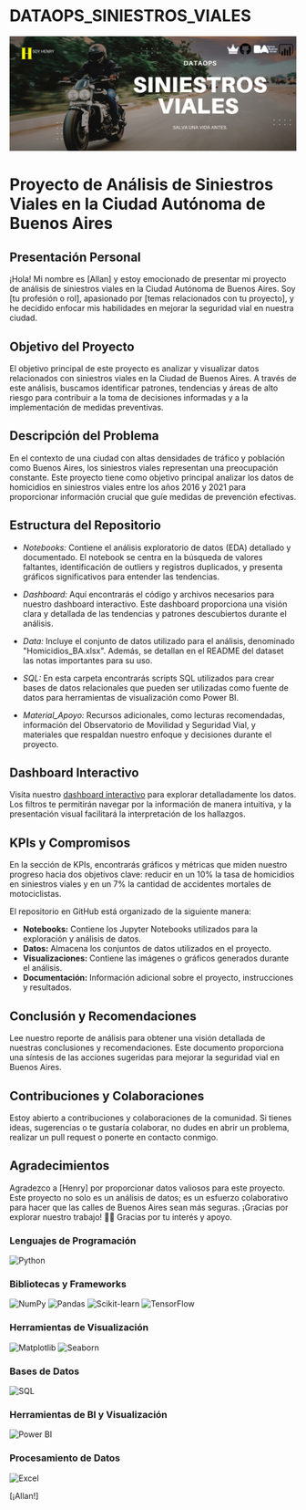 # DATAOPS_SINIESTROS_VIALES

![alt text](<Banner Fenix Ofertas y Descuentos Moderno Azul.png>)

# Proyecto de Análisis de Siniestros Viales en la Ciudad Autónoma de Buenos Aires

## Presentación Personal

¡Hola! Mi nombre es [Allan] y estoy emocionado de presentar mi proyecto de análisis de siniestros viales en la Ciudad Autónoma de Buenos Aires. Soy [tu profesión o rol], apasionado por [temas relacionados con tu proyecto], y he decidido enfocar mis habilidades en mejorar la seguridad vial en nuestra ciudad.

## Objetivo del Proyecto

El objetivo principal de este proyecto es analizar y visualizar datos relacionados con siniestros viales en la Ciudad de Buenos Aires. A través de este análisis, buscamos identificar patrones, tendencias y áreas de alto riesgo para contribuir a la toma de decisiones informadas y a la implementación de medidas preventivas.

## Descripción del Problema

En el contexto de una ciudad con altas densidades de tráfico y población como Buenos Aires, los siniestros viales representan una preocupación constante. Este proyecto tiene como objetivo principal analizar los datos de homicidios en siniestros viales entre los años 2016 y 2021 para proporcionar información crucial que guíe medidas de prevención efectivas.

## Estructura del Repositorio

- *Notebooks:* Contiene el análisis exploratorio de datos (EDA) detallado y documentado. El notebook se centra en la búsqueda de valores faltantes, identificación de outliers y registros duplicados, y presenta gráficos significativos para entender las tendencias.

- *Dashboard:* Aquí encontrarás el código y archivos necesarios para nuestro dashboard interactivo. Este dashboard proporciona una visión clara y detallada de las tendencias y patrones descubiertos durante el análisis.

- *Data:* Incluye el conjunto de datos utilizado para el análisis, denominado "Homicidios_BA.xlsx". Además, se detallan en el README del dataset las notas importantes para su uso.

- *SQL:* En esta carpeta encontrarás scripts SQL utilizados para crear bases de datos relacionales que pueden ser utilizadas como fuente de datos para herramientas de visualización como Power BI.

- *Material_Apoyo:* Recursos adicionales, como lecturas recomendadas, información del Observatorio de Movilidad y Seguridad Vial, y materiales que respaldan nuestro enfoque y decisiones durante el proyecto.

## Dashboard Interactivo

Visita nuestro [dashboard interactivo](enlace-al-dashboard) para explorar detalladamente los datos. Los filtros te permitirán navegar por la información de manera intuitiva, y la presentación visual facilitará la interpretación de los hallazgos.

## KPIs y Compromisos

En la sección de KPIs, encontrarás gráficos y métricas que miden nuestro progreso hacia dos objetivos clave: reducir en un 10% la tasa de homicidios en siniestros viales y en un 7% la cantidad de accidentes mortales de motociclistas.

El repositorio en GitHub está organizado de la siguiente manera:

- **Notebooks:** Contiene los Jupyter Notebooks utilizados para la exploración y análisis de datos.
- **Datos:** Almacena los conjuntos de datos utilizados en el proyecto.
- **Visualizaciones:** Contiene las imágenes o gráficos generados durante el análisis.
- **Documentación:** Información adicional sobre el proyecto, instrucciones y resultados.


## Conclusión y Recomendaciones

Lee nuestro reporte de análisis para obtener una visión detallada de nuestras conclusiones y recomendaciones. Este documento proporciona una síntesis de las acciones sugeridas para mejorar la seguridad vial en Buenos Aires.

## Contribuciones y Colaboraciones

Estoy abierto a contribuciones y colaboraciones de la comunidad. Si tienes ideas, sugerencias o te gustaría colaborar, no dudes en abrir un problema, realizar un pull request o ponerte en contacto conmigo.

## Agradecimientos

Agradezco a [Henry] por proporcionar datos valiosos para este proyecto.
Este proyecto no solo es un análisis de datos; es un esfuerzo colaborativo para hacer que las calles de Buenos Aires sean más seguras. ¡Gracias por explorar nuestro trabajo! 🚀💛
Gracias por tu interés y apoyo.

### Lenguajes de Programación
![Python](https://img.shields.io/badge/Python-3776AB?style=for-the-badge&logo=python&logoColor=white)

### Bibliotecas y Frameworks
![NumPy](https://img.shields.io/badge/NumPy-013243?style=for-the-badge&logo=numpy&logoColor=white)
![Pandas](https://img.shields.io/badge/Pandas-150458?style=for-the-badge&logo=pandas&logoColor=white)
![Scikit-learn](https://img.shields.io/badge/Scikit--learn-F7931E?style=for-the-badge&logo=scikit-learn&logoColor=white)
![TensorFlow](https://img.shields.io/badge/TensorFlow-FF6F00?style=for-the-badge&logo=tensorflow&logoColor=white)

### Herramientas de Visualización
![Matplotlib](https://img.shields.io/badge/Matplotlib-3776AB?style=for-the-badge&logo=matplotlib&logoColor=white)
![Seaborn](https://img.shields.io/badge/Seaborn-013243?style=for-the-badge&logo=seaborn&logoColor=white)

### Bases de Datos
![SQL](https://img.shields.io/badge/SQL-003366?style=for-the-badge&logo=postgresql&logoColor=white)

### Herramientas de BI y Visualización
![Power BI](https://img.shields.io/badge/Power%20BI-F2C811?style=for-the-badge&logo=power-bi&logoColor=white)

### Procesamiento de Datos
![Excel](https://img.shields.io/badge/Microsoft%20Excel-217346?style=for-the-badge&logo=microsoft-excel&logoColor=white)

[¡Allan!]
